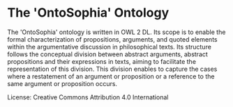 # The 'OntoSophia' Ontology
The 'OntoSophia' ontology is written in OWL 2 DL. Its scope is to enable the formal characterization of propositions, arguments, and quoted elements within the argumentative discussion in philosophical texts. Its structure follows the conceptual division between abstract arguments, abstract propositions and their expressions in texts, aiming to facilitate the representation of this division. This division enables to capture the cases where a restatement of an argument or proposition or a reference to the same argument or proposition occurs.

License: Creative Commons Attribution 4.0 International
